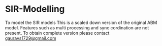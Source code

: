# SIR-Modelling
To model the SIR models
This is a scaled down version of the original ABM model. Features such as multi processing and sync cordination are not present. To obtain complete version please contact gauravs1729@gmail.com
